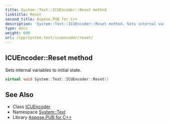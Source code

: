 ```yaml
---
title: System::Text::ICUEncoder::Reset method
linktitle: Reset
second_title: Aspose.PUB for C++
description: 'System::Text::ICUEncoder::Reset method. Sets internal variables to initial state in C++.'
type: docs
weight: 600
url: /cpp/system.text/icuencoder/reset/
---
```

## ICUEncoder::Reset method


Sets internal variables to initial state.

```cpp
virtual void System::Text::ICUEncoder::Reset()
```

## See Also

* Class [ICUEncoder](../)
* Namespace [System::Text](../../)
* Library [Aspose.PUB for C++](../../../)
